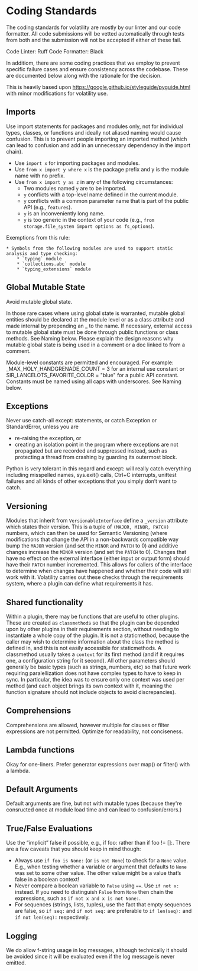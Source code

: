 Coding Standards
================

The coding standards for volatility are mostly by our linter and our code formatter.
All code submissions will be vetted automatically through tests from both and the submission will not be accepted if either of these fail.

Code Linter: Ruff
Code Formatter: Black

In additiom, there are some coding practices that we employ to prevent specific failure cases and ensure consistency across the codebase.  These are documented below along with the rationale for the decision.

This is heavily based upon https://google.github.io/styleguide/pyguide.html with minor modifications for volatility use.

Imports
-------

Use import statements for packages and modules only, not for individual types, classes, or functions and ideally not aliased naming would cause confusion.  This is to prevent people importing an imported method (which can lead to confusion and add in an unnecessary dependency in the import chain).

* Use `import x` for importing packages and modules.
* Use `from x import y where x` is the package prefix and y is the module name with no prefix.
* Use `from x import y as z` in any of the following circumstances:
    * Two modules named `y` are to be imported.
    * `y` conflicts with a top-level name defined in the current module.
    * `y` conflicts with a common parameter name that is part of the public API (e.g., `features`).
    * `y` is an inconveniently long name.
    * `y` is too generic in the context of your code (e.g., `from storage.file_system import options as fs_options`).

Exemptions from this rule:

    * Symbols from the following modules are used to support static analysis and type checking:
        * `typing` module
        * `collections.abc` module
        * `typing_extensions` module

Global Mutable State
--------------------

Avoid mutable global state.

In those rare cases where using global state is warranted, mutable global entities should be declared at the module level or as a class attribute and made internal by prepending an _ to the name. If necessary, external access to mutable global state must be done through public functions or class methods. See Naming below. Please explain the design reasons why mutable global state is being used in a comment or a doc linked to from a comment.

Module-level constants are permitted and encouraged. For example: _MAX_HOLY_HANDGRENADE_COUNT = 3 for an internal use constant or SIR_LANCELOTS_FAVORITE_COLOR = "blue" for a public API constant. Constants must be named using all caps with underscores. See Naming below.

Exceptions
----------

Never use catch-all except: statements, or catch Exception or StandardError, unless you are

   * re-raising the exception, or
   * creating an isolation point in the program where exceptions are not propagated but are recorded and suppressed instead, such as protecting a thread from crashing by guarding its outermost block.

Python is very tolerant in this regard and except: will really catch everything including misspelled names, sys.exit() calls, Ctrl+C interrupts, unittest failures and all kinds of other exceptions that you simply don’t want to catch.

Versioning
----------

Modules that inherit from `VersionableInterface` define a `_version` attribute which states their version. This is a tuple of `(MAJOR, MINOR, PATCH)` numbers, which can then be used for Semantic Versioning (where modifications that change the API in a non-backwards compatible way bump the `MAJOR` version (and set the `MINOR` and `PATCH` to 0) and additive changes increase the `MINOR` version (and set the `PATCH` to 0). Changes that have no effect on the external interface (either input or output form) should have their `PATCH` number incremented.  This allows for callers of the interface to determine when changes have happened and whether their code will still work with it.  Volatility carries out these checks through the requirements system, where a plugin can define what requirements it has.

Shared functionality
--------------------

Within a plugin, there may be functions that are useful to other plugins.  These are created as `classmethod`s so that the plugin can be depended upon by other plugins in their requirements section, without needing to instantiate a whole copy of the plugin.  It is not a staticmethod, because the caller may wish to determine information about the class the method is defined in, and this is not easily accessible for staticmethods.
A classmethod usually takes a `context` for its first method (and if it requires one, a configuration string for it second).  All other parameters should generally be basic types (such as strings, numbers, etc) so that future work requiring paralellization does not have complex types to have to keep in sync.  In particular, the idea was to ensure only one context was used per method (and each object brings its own context with it, meaning the function signature should not include objects to avoid discrepancies).

Comprehensions
--------------

Comprehensions are allowed, however multiple for clauses or filter expressions are not permitted. Optimize for readability, not conciseness.

Lambda functions
----------------

Okay for one-liners. Prefer generator expressions over map() or filter() with a lambda.

Default Arguments
-----------------

Default arguments are fine, but not with mutable types (because they're consructed once at module load time and can lead to confusion/errors.)

True/False Evaluations
----------------------

Use the “implicit” false if possible, e.g., if foo: rather than if foo != []:. There are a few caveats that you should keep in mind though:

   *  Always use `if foo is None:` (or `is not None`) to check for a `None` value. E.g., when testing whether a variable or argument that defaults to `None` was set to some other value. The other value might be a value that’s false in a boolean context!
   *  Never compare a boolean variable to `False` using `==`. Use `if not x:` instead. If you need to distinguish `False` from `None` then chain the expressions, such as `if not x and x is not None:`.
   *  For sequences (strings, lists, tuples), use the fact that empty sequences are false, so `if seq:` and `if not seq:` are preferable to `if len(seq):` and `if not len(seq):` respectively.

Logging
-------

We do allow f-string usage in log messages, although technically it should be avoided since it will be evaluated even if the log message is never emitted.
